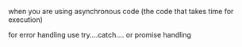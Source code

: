 when you are using asynchronous code (the code that takes time for execution)

for error handling use 
try....catch....
or promise handling

